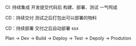 CI: 持续集成
    开发提交代码后 构建、部署、测试 一气呵成

CD：持续交付
    测试之后打包出可以部署的物料

CD：持续部署
    交付之后自动部署
    ssx


Plan -> Dev -> Build -> Deploy -> Test
                                        -> Depoly -> Prodution


